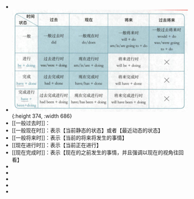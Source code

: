 -
- ![image.png](../assets/image_1718196067058_0.png){:height 374, :width 686}
- [[一般过去时]]：
- [[一般现在时]]：表示【当前静态的状态】或者【最近动态的状态】
- [[一般将来时]]：表示【当前的将来将发生的事情】
- [[现在进行时]]：表示【当前正在进行】
- [[现在完成时]]：表示【现在的之前发生的事情，并且强调以现在的视角往回看】
-
-
-
-
-